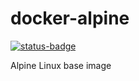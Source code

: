 # docker-alpine
[![status-badge](https://build02.sotolar.net/api/badges/6/status.svg)](https://build02.sotolar.net/repos/6)

Alpine Linux base image
